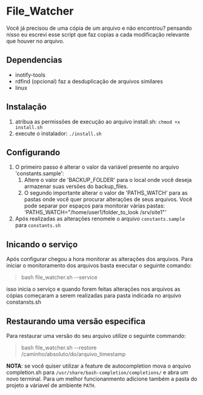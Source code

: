 # File_Watcher

Você já precisou de uma cópia de um arquivo e não encontrou? pensando nisso eu escrevi esse script que faz copias a cada modificação relevante que houver no arquivo.

## Dependencias
- inotify-tools
- rdfind (opcional) faz a desduplicação de arquivos similares
- linux

## Instalação
1. atribua as permissões de execução ao arquivo install.sh: `chmod +x install.sh`
2. execute o instalador: `./install.sh`

## Configurando

1. O primeiro passo é alterar o valor da variável presente no arquivo 'constants.sample':
    1. Altere o valor de 'BACKUP_FOLDER' para o local onde você deseja armazenar suas versões do backup_files.
    2. O segundo importante alterar o valor de 'PATHS_WATCH' para as pastas onde você quer procurar alterações de seus arquivos. Você pode separar por espaços para monitorar várias pastas: 'PATHS_WATCH="/home/user1/folder_to_look /srv/site1"'
2. Após realizadas as alterações renomeie o arquivo `constants.sample` para `constants.sh`

## Inicando o serviço
Após configurar chegou a hora monitorar as alterações dos arquivos. Para iniciar o monitoramento dos arquivos basta executar o seguinte comando:
> bash file_watcher.sh --service

isso inicia o serviço e quando forem feitas alterações nos arquivos as cópias começaram a serem realizadas para pasta indicada no arquivo constansts.sh

## Restaurando uma versão especifica
Para restaurar uma versão do seu arquivo utilize o seguinte commando:
> bash file_watcher.sh --restore /caminho/absoluto/do/arquivo_timestamp

**NOTA**: se você quiser utilizar a feature de autocompletion mova o arquivo completion.sh para `/usr/share/bash-completion/completions/` e abra um novo terminal. Para um melhor funcionanmento adicione também a pasta do projeto a váriavel de ambiente `PATH`.
